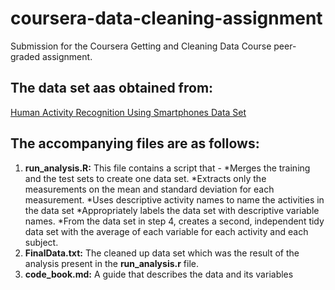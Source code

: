 # coursera-data-cleaning-assignment

Submission for the Coursera Getting and Cleaning Data Course peer-graded assignment.

## The data set aas obtained from:
[Human Activity Recognition Using Smartphones Data Set](http://archive.ics.uci.edu/ml/datasets/Human+Activity+Recognition+Using+Smartphones)

## The accompanying files are as follows:
1. **run_analysis.R:** This file contains a script that -
    *Merges the training and the test sets to create one data set.
    *Extracts only the measurements on the mean and standard deviation for each measurement.
    *Uses descriptive activity names to name the activities in the data set
    *Appropriately labels the data set with descriptive variable names.
    *From the data set in step 4, creates a second, independent tidy data set with the average of each variable for       each activity and each subject.
2. **FinalData.txt:** The cleaned up data set which was the result of the analysis present in the **run_analysis.r**    file.
3. **code_book.md:** A guide that describes the data and its variables

